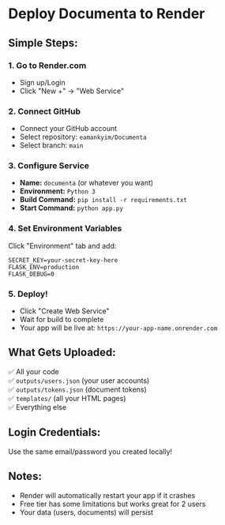 # Deploy Documenta to Render

## Simple Steps:

### 1. Go to Render.com
- Sign up/Login
- Click "New +" → "Web Service"

### 2. Connect GitHub
- Connect your GitHub account
- Select repository: `eamankyim/Documenta`
- Select branch: `main`

### 3. Configure Service
- **Name:** `documenta` (or whatever you want)
- **Environment:** `Python 3`
- **Build Command:** `pip install -r requirements.txt`
- **Start Command:** `python app.py`

### 4. Set Environment Variables
Click "Environment" tab and add:
```
SECRET_KEY=your-secret-key-here
FLASK_ENV=production
FLASK_DEBUG=0
```

### 5. Deploy!
- Click "Create Web Service"
- Wait for build to complete
- Your app will be live at: `https://your-app-name.onrender.com`

## What Gets Uploaded:
✅ All your code  
✅ `outputs/users.json` (your user accounts)  
✅ `outputs/tokens.json` (document tokens)  
✅ `templates/` (all your HTML pages)  
✅ Everything else  

## Login Credentials:
Use the same email/password you created locally!

## Notes:
- Render will automatically restart your app if it crashes
- Free tier has some limitations but works great for 2 users
- Your data (users, documents) will persist
